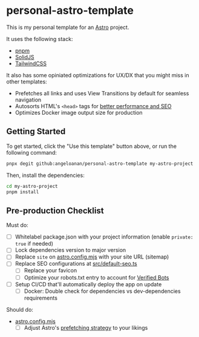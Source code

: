 # personal-astro-template

This is my personal template for an [Astro](https://astro.build) project.

It uses the following stack:

* [pnpm](https://pnpm.io)
* [SolidJS](https://solidjs.org)
* [TailwindCSS](https://tailwindcss.com)

It also has some opiniated optimizations for UX/DX that you might miss in other templates:
* Prefetches all links and uses View Transitions by default for seamless navigation
* Autosorts HTML's `<head>` tags for [better performance and SEO](https://rviscomi.github.io/capo.js/)
* Optimizes Docker image output size for production

## Getting Started

To get started, click the "Use this template" button above, or run the following command:

```bash
pnpx degit github:angeloanan/personal-astro-template my-astro-project
```

Then, install the dependencies:

```bash
cd my-astro-project
pnpm install
```

## Pre-production Checklist

Must do:

- [ ] Whitelabel package.json with your project information (enable `private: true` if needed)
- [ ] Lock dependencies version to major version
- [ ] Replace `site` on [astro.config.mjs](./astro.config.mjs) with your site URL (sitemap)
- [ ] Replace SEO configurations at [src/default-seo.ts](./src/default-seo.ts)
  - [ ] Replace your favicon
  - [ ] Optimize your robots.txt entry to account for [Verified Bots](https://radar.cloudflare.com/traffic/verified-bots)
- [ ] Setup CI/CD that'll automatically deploy the app on update
  - [ ] Docker: Double check for dependencies vs dev-dependencies requirements

Should do:

- [astro.config.mjs](./astro.config.mjs)
  - [ ] Adjust Astro's [prefetching strategy](https://docs.astro.build/en/guides/prefetch/#prefetch-configuration) to your likings
